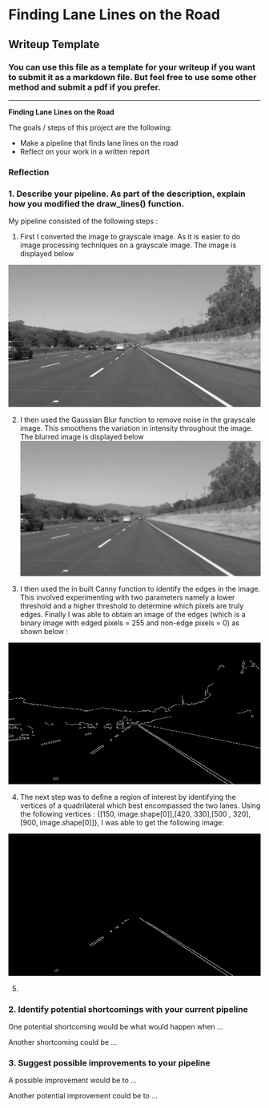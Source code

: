 # **Finding Lane Lines on the Road** 

## Writeup Template

### You can use this file as a template for your writeup if you want to submit it as a markdown file. But feel free to use some other method and submit a pdf if you prefer.

---

**Finding Lane Lines on the Road**

The goals / steps of this project are the following:
* Make a pipeline that finds lane lines on the road
* Reflect on your work in a written report


[//]: # (Image References)

[image1]: ./images/gray.png "Grayscale"

[image2]: ./images/blurred.png "Blurred"

[image3]: ./images/edged.png "Edged"

[image4]: ./images/masked_image.png "Masked Image"

[image5]: ./images/line_image.png "Line Image"

### Reflection

### 1. Describe your pipeline. As part of the description, explain how you modified the draw_lines() function.

My pipeline consisted of the following steps :

1. First I converted the image to grayscale image. As it is easier to do image processing techniques on a grayscale image. The image is displayed below

![Grayscale][image1]

2. I then used the Gaussian Blur function to remove noise in the grayscale image. This smoothens the variation in intensity throughout the image. The blurred image is displayed below
![Blurred][image2]

3. I then used the in built Canny function to identify the edges in the image.  This involved experimenting with two parameters namely a lower threshold and a higher threshold to determine which pixels are truly edges. Finally I was able to obtain an image of the edges (which is a binary image with edged pixels = 255 and non-edge pixels = 0) as shown below :

![Edged][image3]

4. The next step was to define a region of interest by identifying the vertices of a quadrilateral which best encompassed the two lanes. Using the following vertices : {[150, image.shape[0]],[420, 330],[500 , 320],[900, image.shape[0]]}, I was able to get the following image:

![Masked Image][image4]

5. 


### 2. Identify potential shortcomings with your current pipeline


One potential shortcoming would be what would happen when ... 

Another shortcoming could be ...


### 3. Suggest possible improvements to your pipeline

A possible improvement would be to ...

Another potential improvement could be to ...

